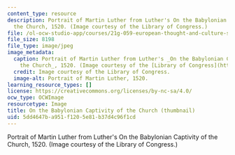 ```yaml
---
content_type: resource
description: Portrait of Martin Luther from Luther's On the Babylonian Captivity of
  the Church, 1520. (Image courtesy of the Library of Congress.)
file: /ol-ocw-studio-app/courses/21g-059-european-thought-and-culture-spring-2008/5dd4647ba951f1205e81b37d4c96f1cd_21g-059s08-th.jpg
file_size: 8198
file_type: image/jpeg
image_metadata:
  caption: Portrait of Martin Luther from Luther's _On the Babylonian Captivity of
    the Church_, 1520. (Image courtesy of the [Library of Congress](http://www.loc.gov/index.html).)
  credit: Image courtesy of the Library of Congress.
  image-alt: Portrait of Martin Luther, 1520.
learning_resource_types: []
license: https://creativecommons.org/licenses/by-nc-sa/4.0/
ocw_type: OCWImage
resourcetype: Image
title: On the Babylonian Captivity of the Church (thumbnail)
uid: 5dd4647b-a951-f120-5e81-b37d4c96f1cd
---
```

Portrait of Martin Luther from Luther's On the Babylonian Captivity of the Church, 1520. (Image courtesy of the Library of Congress.)